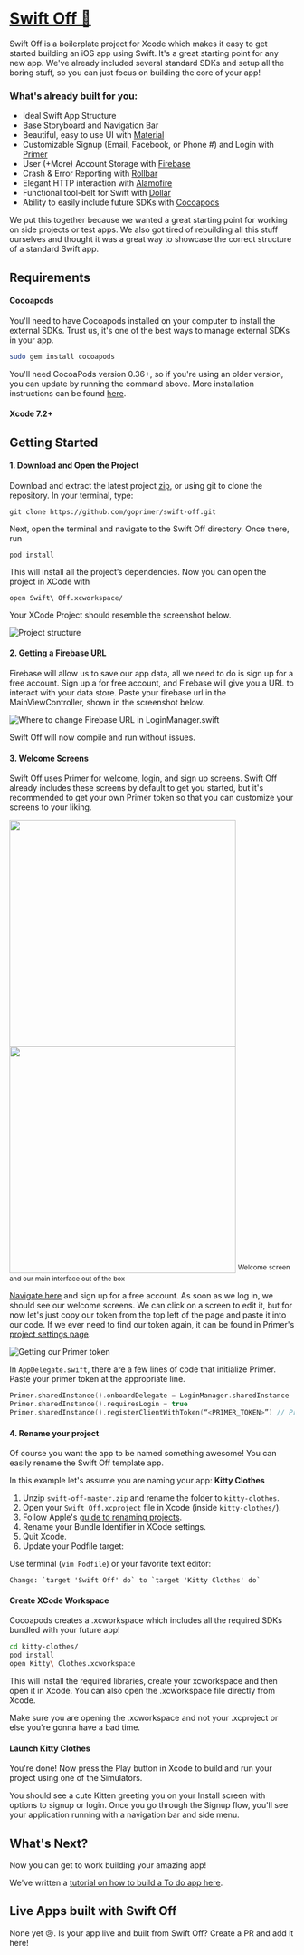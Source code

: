# [Swift Off :rocket:](http://goprimer.github.io/swift-off/)

Swift Off is a boilerplate project for Xcode which makes it easy to get started building an iOS app using Swift. It's a great starting point for any new app. We've already included several standard SDKs and setup all the boring stuff, so you can just focus on building the core of your app!

### What's already built for you:
- Ideal Swift App Structure
- Base Storyboard and Navigation Bar
- Beautiful, easy to use UI with [Material](https://github.com/CosmicMind/Material)
- Customizable Signup (Email, Facebook, or Phone #) and Login with [Primer](https://goprimer.com)
- User (+More) Account Storage with [Firebase](https://www.firebase.com/)
- Crash & Error Reporting with [Rollbar](https://rollbar.com/)
- Elegant HTTP interaction with [Alamofire](https://github.com/Alamofire/Alamofire)
- Functional tool-belt for Swift with [Dollar](https://github.com/ankurp/Dollar)
- Ability to easily include future SDKs with [Cocoapods](https://cocoapods.org/)

We put this together because we wanted a great starting point for working on side projects or test apps. We also got tired of rebuilding all this stuff ourselves and thought it was a great way to showcase the correct structure of a standard Swift app.

## Requirements

#### Cocoapods
You'll need to have Cocoapods installed on your computer to install the external SDKs. Trust us, it's one of the best ways to manage external SDKs in your app.

```sh
sudo gem install cocoapods
```

You'll need CocoaPods version 0.36+, so if you're using an older version, you can update by running the command above. More installation instructions can be found [here](https://guides.cocoapods.org/using/getting-started.html#getting-started).

#### Xcode 7.2+

## Getting Started

#### 1. Download and Open the Project
Download and extract the latest project [zip](archive/master.zip), or using git to clone the repository. In your terminal, type:

    git clone https://github.com/goprimer/swift-off.git

Next, open the terminal and navigate to the Swift Off directory. Once there, run

    pod install

This will install all the project’s dependencies. Now you can open the project in XCode with

    open Swift\ Off.xcworkspace/

Your XCode Project should resemble the screenshot below.

![Project structure](https://i.imgur.com/tweKfSq.png)

#### 2. Getting a Firebase URL

Firebase will allow us to save our app data, all we need to do is sign up for a free account. Sign up a for free account, and Firebase will give you a URL to interact with your data store. Paste your firebase url in the MainViewController, shown in the screenshot below.

![Where to change Firebase URL in LoginManager.swift](http://i.imgur.com/j8m15in.png)

Swift Off will now compile and run without issues.

#### 3. Welcome Screens

Swift Off uses Primer for welcome, login, and sign up screens. Swift Off already includes these screens by default to get you started, but it's recommended to get your own Primer token so that you can customize your screens to your liking.

<img src="https://i.imgur.com/6kFXW4r.png" height="400"/><img src="https://i.imgur.com/ILlsLQb.png" height="400"/>
<sup>Welcome screen and our main interface out of the box</sup>

<a href="http://goprimer.com/dashboard#/signup?swiftOff=true" target="_blank">Navigate here</a> and sign up for a free account. As soon as we log in, we should see our welcome screens. We can click on a screen to edit it, but for now let's just copy our token from the top left of the page and paste it into our code. If we ever need to find our token again, it can be found in Primer's <a href="https://goprimer.com/dashboard#/project//edit" target="_blank">project settings page</a>.

![Getting our Primer token](http://imgur.com/Z04COXD.png)

In `AppDelegate.swift`, there are a few lines of code that initialize Primer. Paste your primer token at the appropriate line.

```swift
Primer.sharedInstance().onboardDelegate = LoginManager.sharedInstance
Primer.sharedInstance().requiresLogin = true
Primer.sharedInstance().registerClientWithToken(“<PRIMER_TOKEN>”) // Primer token here!
```

#### 4. Rename your project
Of course you want the app to be named something awesome! You can easily rename the Swift Off template app.

In this example let's assume you are naming your app: **Kitty Clothes**

1. Unzip `swift-off-master.zip` and rename the folder to `kitty-clothes`.
2. Open your `Swift Off.xcproject` file in Xcode (inside `kitty-clothes/`).
3. Follow Apple's [guide to renaming projects](https://developer.apple.com/library/ios/recipes/xcode_help-project_editor/RenamingaProject/RenamingaProject.html).
4. Rename your Bundle Identifier in XCode settings.
5. Quit Xcode.
6. Update your Podfile target:

  Use terminal (`vim Podfile`) or your favorite text editor:

    Change: `target 'Swift Off' do` to `target 'Kitty Clothes' do`

#### Create XCode Workspace
Cocoapods creates a .xcworkspace which includes all the required SDKs bundled with your future app!

```sh
cd kitty-clothes/
pod install
open Kitty\ Clothes.xcworkspace
```

This will install the required libraries, create your xcworkspace and then open it in Xcode. You can also open the .xcworkspace file directly from Xcode.

Make sure you are opening the .xcworkspace and not your .xcproject or else you're gonna have a bad time.

#### Launch Kitty Clothes
You're done! Now press the Play button in Xcode to build and run your project using one of the Simulators.

You should see a cute Kitten greeting you on your Install screen with options to signup or login. Once you go through the Signup flow, you'll see your application running with a navigation bar and side menu.

## What's Next?
Now you can get to work building your amazing app!

We've written a [tutorial on how to build a To do app here](https://github.com/goprimer/swift-off/wiki/Awesome-To-Do-App-Tutorial).

## Live Apps built with Swift Off
None yet :cry:. Is your app live and built from Swift Off? Create a PR and add it here!
